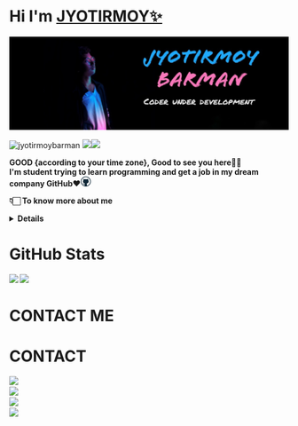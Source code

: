 # Hi I'm [JYOTIRMOY✨](https://jyotirmoybarman.github.io/website/)
<kbd><img src="pic/jyotirmoy.jpg"></kbd>
<p align="left"> <img src="https://komarev.com/ghpvc/?username=jyotirmoybarman&label=Views&color=blue&style=plastic" alt="jyotirmoybarman" /> <img src="https://img.shields.io/github/followers/jyotirmoybarman?logo=github&style=plastic"><a href="https://instagram.com/jyotirmoy_barman_"><img src="https://img.shields.io/badge/Instagram-jyotirmoy__barman__-blue?logo=instagram&logoColor=white&style=plastic"></a><br/> </p>
<p><b>GOOD {according to your time zone}, Good to see you here👋🏻<br/>
I'm student trying to learn programming and get a job in my dream company GitHub❤️<img src="pic/github.webp" width="18px"><br/>

👇🏻 To know more about me
<details>
  <p> 

### About me

   I was a child when i realize that the world is full of technology .
   |
   the journy is going on....
   </p>
</details>

# GitHub Stats

<img src="https://github-readme-stats.vercel.app/api?username=jyotirmoybarman&show_icons=true&theme=light&line_height=30">
<img src="https://github-readme-stats.vercel.app/api/top-langs/?username=jyotirmoybarman&theme=light&hide_langs_below=1">

# CONTACT ME
# CONTACT

<a href="https://github.com/jyotirmoybarman/">
        <img src="https://img.shields.io/badge/GITHUB-_jyotirmoybarman_-green?style=plastic&logo=github">
</a><br/>
<a href="https://instagram.com/jyotirmoy_barman_">
        <img src="https://img.shields.io/badge/INSTAGRAM-_jyotirmoy__barman__-yellow?style=plastic&logo=instagram">
</a><br/>
<a href="https://www.linkedin.com/in/jyotirmoy-barman-275018203">
        <img src="https://img.shields.io/badge/LINKEDIN-_Jyotirmoy_Barman_-blue?style=plastic&logo=linkedin">
</a><br/>
<a href="https://jyotirmoybarman.github.io/website/">
        <img src="https://img.shields.io/badge/WEBSITE-_jbsite_-red?style=plastic&logo=github">
</a><br/>
